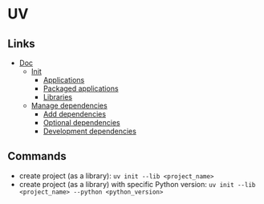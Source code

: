 # UV

## Links

- [Doc](https://docs.astral.sh/uv/)
  - [Init](https://docs.astral.sh/uv/concepts/projects/init/)
    - [Applications](https://docs.astral.sh/uv/concepts/projects/init/#applications)
    - [Packaged applications](https://docs.astral.sh/uv/concepts/projects/init/#packaged-applications)
    - [Libraries](https://docs.astral.sh/uv/concepts/projects/init/#libraries)
  - [Manage dependencies](https://docs.astral.sh/uv/concepts/projects/dependencies/)
    - [Add dependencies](https://docs.astral.sh/uv/concepts/projects/dependencies/#adding-dependencies)
    - [Optional dependencies](https://docs.astral.sh/uv/concepts/projects/dependencies/#optional-dependencies)
    - [Development dependencies](https://docs.astral.sh/uv/concepts/projects/dependencies/#development-dependencies)

## Commands

- create project (as a library): `uv init --lib <project_name>`
- create project (as a library) with specific Python version: `uv init --lib <project_name> --python <python_version>`
